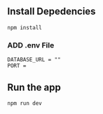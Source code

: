 ## Install Depedencies

    npm install

### ADD .env File

    DATABASE_URL = ""
    PORT = 

## Run the app

    npm run dev
